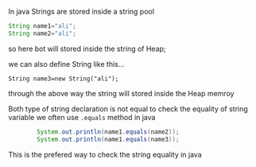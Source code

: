 In java Strings are stored inside a string pool

````java
String name1="ali";
String name2="ali";
````

so here bot will stored inside the string of Heap;



we can also define String like this...
````
String name3=new String("ali");
````

through the above way the string will stored inside the Heap memroy 


Both type of string declaration is not equal
to check the equality of string variable we often use `.equals` method in java


```java
        System.out.println(name1.equals(name2));
        System.out.println(name1.equals(name3));
```
This is the prefered way to check the string equality in java
